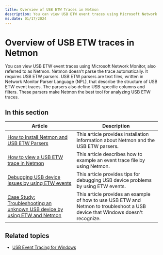 ```yaml
---
title: Overview of USB ETW Traces in Netmon
description: You can view USB ETW event traces using Microsoft Network Monitor, also referred to as Netmon.
ms.date: 01/17/2024
---
```


# Overview of USB ETW traces in Netmon

You can view USB ETW event traces using Microsoft Network Monitor, also referred to as Netmon. Netmon doesn't parse the trace automatically. It requires USB ETW parsers. USB ETW parsers are text files, written in Network Monitor Parser Language (NPL), that describe the structure of USB ETW event traces. The parsers also define USB-specific columns and filters. These parsers make Netmon the best tool for analyzing USB ETW traces.

## In this section

| Article | Description |
|---|---|
| [How to install Netmon and USB ETW Parsers](how-to-install-netmon-and-the-netmon-usb-parser.md) | This article provides installation information about Netmon and the USB ETW parsers. |
| [How to view a USB ETW trace in Netmon](how-to-examining-a-trace-file-by-using-netmon.md) | This article describes how to example an event trace file by using Netmon. |
| [Debugging USB device issues by using ETW events](best-practices--debugging-usb-device-problems.md) | This article provides tips for debugging USB device problems by using ETW events. |
| [Case Study: Troubleshooting an unknown USB device by using ETW and Netmon](case-study--troubleshooting-an-unknown-usb-device-by-using-etw-and-netmon.md) | This article provides an example of how to use USB ETW and Netmon to troubleshoot a USB device that Windows doesn't recognize. |

## Related topics

- [USB Event Tracing for Windows](usb-event-tracing-for-windows.md)

